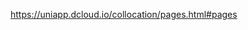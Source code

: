 <!--
 * @Date: 2022-06-01 10:17:34
 * @LastEditors: YuanBo
 * @Author: YuanBo
 * @LastEditTime: 2022-06-01 10:40:43
 * @FilePath: /easy-app/src/router/pkg-main/主包路由配置.md
-->
https://uniapp.dcloud.io/collocation/pages.html#pages